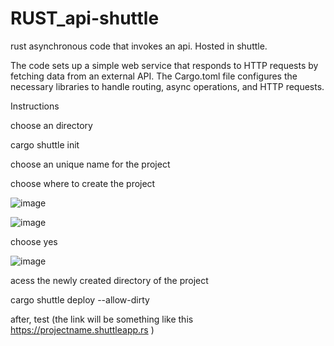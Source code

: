 # RUST_api-shuttle
rust asynchronous code that invokes an api. Hosted in shuttle.


The code sets up a simple web service that responds to HTTP requests by fetching data from an external API. The Cargo.toml file configures the necessary libraries to handle routing, async operations, and HTTP requests.

Instructions

choose an directory

cargo shuttle init

choose an unique name for the project

choose where to create the project

![image](https://github.com/user-attachments/assets/8ad5dcae-f144-4771-a28e-4960f97c9f5c)


![image](https://github.com/user-attachments/assets/ad66753a-dd10-402e-a632-237cd7d77bce)

choose yes

![image](https://github.com/user-attachments/assets/0ea11029-5df2-47bf-b119-3fefd6d7cb01)

acess the newly created directory of the project

cargo shuttle deploy --allow-dirty

after, test (the link will be something like this https://projectname.shuttleapp.rs )

